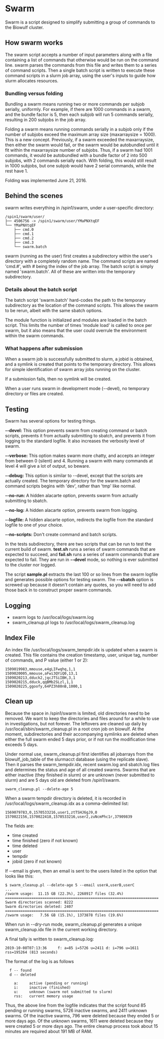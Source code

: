 # Swarm

Swarm is a script designed to simplify submitting a group of commands to the Biowulf cluster. 

## How swarm works

The swarm script accepts a number of input parameters along with a file containing a list of commands that otherwise would be run on the command line.  swarm parses the commands from this file and writes them to a series of command scripts.  Then a single batch script is written to execute these command scripts in a slurm job array, using the user's inputs to guide how slurm allocates resources.

### Bundling versus folding

Bundling a swarm means running two or more commands per subjob serially, uniformly.  For example, if there are 1000 commands in a swarm, and the bundle factor is 5, then each subjob will run 5 commands serially, resulting in 200 subjobs in the job array.

Folding a swarm means running commands serially in a subjob only if the number of subjobs exceed the maximum array size (maxarraysize = 1000).  This is a new concept.  Previously, if a swarm exceeded the maxarraysize, then either the swarm would fail, or the swarm would be autobundled until it fit within the maxarraysize number of subjobs.  Thus, if a swarm had 1001 commands, it would be autobundled with a bundle factor of 2 into 500 subjobs, with 2 commands serially each.  With folding, this would still result in 1000 subjobs, but one subjob would have 2 serial commands, while the rest have 1.

Folding was implemented June 21, 2016.

## Behind the scenes

swarm writes everything in /spin1/swarm, under a user-specific directory:

```
/spin1/swarm/user/
├── 4506756 -> /spin1/swarm/user/YMaPNXtqEF
└── YMaPNXtqEF
    ├── cmd.0
    ├── cmd.1
    ├── cmd.2
    ├── cmd.3
    └── swarm.batch
```

swarm (running as the user) first creates a subdirectory within the user's directory with a completely random name.  The command scripts are named 'cmd.#', with # being the index of the job array.  The batch script is simply named 'swarm.batch'.  All of these are written into the temporary subdirectory.

### Details about the batch script

The batch script 'swarm.batch' hard-codes the path to the temporary subdirectory as the location of the command scripts.  This allows the swarm to be rerun, albeit with the same sbatch options.

The module function is initialized and modules are loaded in the batch script.  This limits the number of times 'module load' is called to once per swarm, but it also means that the user could overrule the environment within the swarm commands.

### What happens after submission

When a swarm job is successfully submitted to slurm, a jobid is obtained, and a symlink is created that points to the temporary directory.  This allows for simple identification of swarm array jobs running on the cluster.

If a submission fails, then no symlink will be created.

When a user runs swarm in development mode (--devel), no temporary directory or files are created. 

## Testing

Swarm has several options for testing things.

**--devel:** This option prevents swarm from creating command or batch scripts, prevents it from actually submitting to sbatch, and prevents it from logging to the standard logfile.  It also increases the verbosity level of swarm.

**--verbose:** This option makes swarm more chatty, and accepts an integer from between 0 (silent) and 4.  Running a swarm with many commands at level 4 will give a lot of output, so beware.

**--debug:** This option is similar to --devel, except that the scripts are actually created.  The temporary directory for the swarm.batch and command scripts begins with 'dev', rather than 'tmp' like normal.

**--no-run:** A hidden alacarte option, prevents swarm from actually submitting to sbatch.

**--no-log:** A hidden alacarte option, prevents swarm from logging.

**--logfile:** A hidden alacarte option, redirects the logfile from the standard logfile to one of your choice.

**--no-scripts:** Don't create command and batch scripts.

In the tests subdirectory, there are two scripts that can be run to test the current build of swarm.  **test.sh** runs a series of swarm commands that are expected to succeed, and **fail.sh** runs a series of swarm commands that are expected to fail.  They are run in **--devel** mode, so nothing is ever submitted to the cluster nor logged.

The script **sample.pl** extracts the last 100 or so lines from the swarm logfile and generates possible options for testing swarm.  The **--sbatch** option is screwed up because it doesn't contain any quotes, so you will need to add those back in to construct proper swarm commands.

## Logging

* swarm logs to /usr/local/logs/swarm.log
* swarm_cleanup.pl logs to /usr/local/logs/swarm_cleanup.log

## Index File

An index file /usr/local/logs/swarm_tempdir.idx is updated when a swarm is created.  This file contains the creation timestamp, user, unique tag, number of commands, and P value (either 1 or 2):

```
1509019983,mmouse,e4gLIFwqhq,1,1
1509020005,mmouse,aFwi3QYiQ0,13,1
1509020213,dduck2,jqcJTSiIBH,3,1
1509020215,dduck,qqBMb2SLzl,1,1
1509020225,ggoofy,64PZ3h80nB,1000,1
```

## Clean up

Because the space in /spin1/swarm is limited, old directories need to be removed.  We want to keep the directories and files around for a while to use in investigations, but not forever.  The leftovers are cleaned up daily by /usr/local/sbin/swarm_cleanup.pl in a root cron job on biowulf.  At the moment, subdirectories and their accompanying symlinks are deleted when either the full swarm ended 5 days prior, or if not run the modification time exceeds 5 days.

Under normal use, swarm_cleanup.pl first identifies all jobarrays from the biowulf_job_table of the slurmacct database (using the replicate slave).  Then it parses the swarm_tempdir.idx, recent swarm.log and sbatch.log files and determines the status and age of all created swarms.  Swarms that are either inactive (they finished in slurm) or are unknown (never submitted to slurm) and are 5 days old are deleted from /spin1/swarm.

```
swarm_cleanup.pl --delete-age 5
```

When a swarm tempdir directory is deleted, it is recorded in /usr/local/logs/swarm_cleanup.idx as a comma-delimited list:

```
1569079783,0,1570533216,user1,ztTSHJ6gJ9,0
1570022156,1570022418,1570533216,user2,zuNcmPhc1r,37909839
```

The fields are:

* time created
* time finished (zero if not known)
* time deleted
* user
* tempdir
* jobid (zero if not known)

If --email is given, then an email is sent to the users listed in the option that looks like this:

```
$ swarm_cleanup.pl --delete-age 5 --email userA,userB,userC
...
/swarm usage:  11.15 GB (22.3%), 2268917 files (32.4%)
======================================================================
Swarm directories scanned: 8222
Swarm directories deleted: 2407
======================================================================
/swarm usage:   7.56 GB (15.1%), 1373878 files (19.6%)
```

When run in --dry-run mode, swarm_cleanup.pl generates a unique swarm_cleanup.idx file in the current working directory.

A final tally is written to swarm_cleanup.log:

```
2019-10-08T07:13:36     f: a=85 i=5726 u=2411 d: i=796 u=1611 rss=195264 (813 seconds)
```

The format of the log is as follows

```
  f -- found
  d -- deleted

    a:     active (pending or running)
    i:     inactive (finished)
    u:     unknown (swarm not submitted to slurm)
    rss:   current memory usage
```

Thus, the above line from the logfile indicates that the script found 85 pending or running swarms, 5726 inactive swarms, and 2411 unknown swarms.  Of the inactive swarms, 796 were deleted because they ended 5 or more days ago.  Of the unknown swarms, 1611 were deleted because they were created 5 or more days ago.  The entire cleanup process took about 15 minutes are required about 191 MB of RAM.
